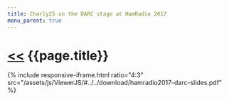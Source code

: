 ```yaml
---
title: Charly25 on the DARC stage at HamRadio 2017
menu_parent: true
---
```


# [\<<](.) {{page.title}}

{% include responsive-iframe.html ratio="4:3" src="/assets/js/ViewerJS/#../../download/hamradio2017-darc-slides.pdf" %}
